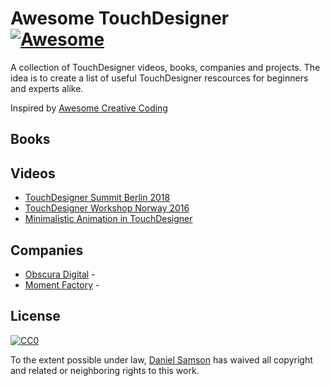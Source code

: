 # Awesome TouchDesigner [![Awesome](https://cdn.rawgit.com/sindresorhus/awesome/d7305f38d29fed78fa85652e3a63e154dd8e8829/media/badge.svg)](https://github.com/sindresorhus/awesome)

A collection of TouchDesigner videos, books, companies and projects. The idea is to create a list of useful TouchDesigner rescources for beginners and experts alike.

Inspired by [Awesome Creative Coding](https://github.com/terkelg/awesome-creative-coding/)

## Books

## Videos

- [TouchDesigner Summit Berlin 2018](https://www.youtube.com/playlist?list=PLSqkC3f_BStzZ9CyGW9ahN8Sb_zoCWak1)
- [TouchDesigner Workshop Norway 2016](https://www.youtube.com/playlist?list=PLSqkC3f_BStweh-7ZF8L3oyeJWLP2aYTw)
- [Minimalistic Animation in TouchDesigner](https://www.youtube.com/playlist?list=PLrd6p_jNA0y3_SxpgqlL0asBlVOaHlc7D)
## Companies

- [Obscura Digital](http://obscuradigital.com/) - 
- [Moment Factory](https://momentfactory.com/) - 

## License

[![CC0](http://mirrors.creativecommons.org/presskit/buttons/88x31/svg/cc-zero.svg)](https://creativecommons.org/publicdomain/zero/1.0/)

To the extent possible under law, [Daniel Samson](http://danielsamson.com) has waived all copyright and related or neighboring rights to this work.

